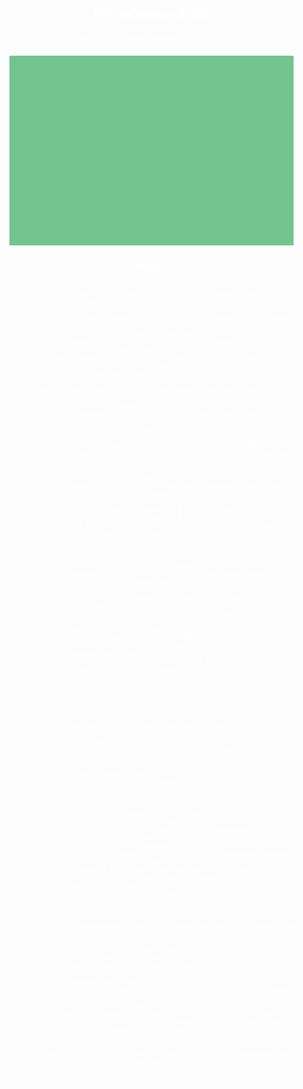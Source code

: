 
<html>
<head>
    <title>Мухобойка 8-bit</title>
    <style>
        body {
            background: url('https://i.imgur.com/3ZQZQ9m.png') repeat;
            image-rendering: pixelated;
            text-align: center;
            font-family: 'Press Start 2P', cursive;
            color: white;
            overflow: hidden; /* Предотвращаем прокрутку */
        }
        canvas {
            display: block;
            margin: 20px auto;
            border: 3px solid white;
            background: #73c48f;
            image-rendering: pixelated;
            cursor: crosshair; /* Изменяем курсор на мухобойку */
        }
        #score-container { /* Контейнер для очков */
            margin-top: 20px;
            font-size: 24px;
        }
        #message { /* Контейнер для сообщений (игра окончена) */
            position: absolute;
            top: 50%;
            left: 50%;
            transform: translate(-50%, -50%);
            font-size: 36px;
            display: none; /* Скрываем сообщение по умолчанию */
        }
        button { /* Стиль для кнопки рестарта */
            margin-top: 20px;
            padding: 10px 20px;
            font-family: 'Press Start 2P', cursive;
            background-color: #4CAF50; /* Зеленый цвет */
            border: none;
            color: white;
            text-align: center;
            text-decoration: none;
            display: inline-block;
            font-size: 16px;
            cursor: pointer;
        }
    </style>
</head>
<body>
    <h1>Мухобойка 8-bit</h1>
    <p>Лови мух мухобойкой! Кликни, чтобы ударить.</p>
    <canvas id="gameCanvas" width="600" height="400"></canvas>
    <div id="score-container">Очки: <span id="score">0</span></div>
    <div id="message">
        Игра окончена! Счет: <span id="final-score">0</span>
        <button id="restart-button">Рестарт</button>
    </div>

    <script>
        const canvas = document.getElementById("gameCanvas");
        const ctx = canvas.getContext("2d");
        let score = 0;
        let fly = { x: Math.random() * 560, y: Math.random() * 360, speed: 2 };
        let flyImage = new Image();
        flyImage.src = 'https://i.imgur.com/F2K4R6J.png';
        let swatterImage = new Image();
        swatterImage.src = 'https://i.imgur.com/YhTG8xZ.png';
        let hitSound = new Audio('https://www.myinstants.com/media/sounds/slap.mp3');
        let missSound = new Audio('https://www.myinstants.com/media/sounds/miss.mp3');

        let mouseX = 0, mouseY = 0;
        let gameOver = false; // Флаг для состояния игры

        function drawFly() {
            ctx.clearRect(0, 0, canvas.width, canvas.height);
            ctx.drawImage(flyImage, fly.x, fly.y, 40, 40);
            ctx.drawImage(swatterImage, mouseX - 20, mouseY - 20, 40, 40);
        }

        function moveFly() {
            if (gameOver) return; // Прекращаем движение, если игра окончена

            fly.x += (Math.random() - 0.5) * fly.speed * 2;
            fly.y += (Math.random() - 0.5) * fly.speed * 2;
            fly.x = Math.max(0, Math.min(fly.x, canvas.width - 40));
            fly.y = Math.max(0, Math.min(fly.y, canvas.height - 40));
            drawFly();
        }

        function hitFly(event) {
            if (gameOver) return; // Не обрабатываем клики, если игра окончена

            const rect = canvas.getBoundingClientRect();
            mouseX = event.clientX - rect.left;
            mouseY = event.clientY - rect.top;

            if (mouseX >= fly.x && mouseX <= fly.x + 40 && mouseY >= fly.y && mouseY <= fly.y + 40) {
                score++;
                document.getElementById("score").textContent = score;
                fly = { x: Math.random() * 560, y: Math.random() * 360, speed: Math.min(fly.speed + 0.1, 5) };
                hitSound.play();
            } else {
                missSound.play();
            }
        }

        canvas.addEventListener("mousemove", (event) => {
            const rect = canvas.getBoundingClientRect();
            mouseX = event.clientX - rect.left;
            mouseY = event.clientY - rect.top;
        });

        canvas.addEventListener("click", hitFly);
        setInterval(moveFly, 50);
        drawFly();


        // Добавляем обработку Game Over
        function checkGameOver() {
            if (score >= 20) { // Например, игра заканчивается при достижении 20 очков
                gameOver = true;
                clearInterval(moveFlyInterval); // Останавливаем движение мухи
                document.getElementById("message").style.display = "block"; // Показываем сообщение
                document.getElementById("final-score").textContent = score; // Выводим счет
            }
        }

        setInterval(checkGameOver, 100); // Проверяем Game Over каждые 100 мс

        // Добавляем кнопку "Рестарт"
        document.getElementById("restart-button").addEventListener("click", () => {
            score = 0;
            document.getElementById("score").textContent = 0;
            fly = { x: Math.random() * 560, y: Math.random() * 360, speed: 2 };
            gameOver = false;
            document.getElementById("message").style.display = "none";
            moveFlyInterval = setInterval(moveFly, 50); // Запускаем движение мухи снова
        });

        let moveFlyInterval = setInterval(moveFly, 50); // Переменная для хранения интервала

    </script>
</body>
</html>

